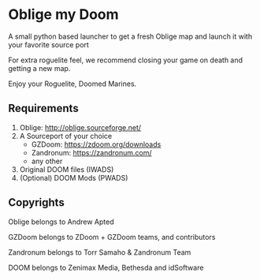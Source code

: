 # Oblige my Doom

A small python based launcher to get a fresh Oblige map and launch it with your favorite source port

For extra roguelite feel, we recommend closing your game on death and getting a new map.

Enjoy your Roguelite, Doomed Marines.

Requirements
------------

1. Oblige: http://oblige.sourceforge.net/
2. A Sourceport of your choice
   - GZDoom: https://zdoom.org/downloads
   - Zandronum: https://zandronum.com/
   - any other
3. Original DOOM files (IWADS)
4. (Optional) DOOM Mods (PWADS)

Copyrights
----------

Oblige belongs to Andrew Apted

GZDoom belongs to ZDoom + GZDoom teams, and contributors

Zandronum belongs to Torr Samaho & Zandronum Team

DOOM belongs to Zenimax Media, Bethesda and idSoftware

